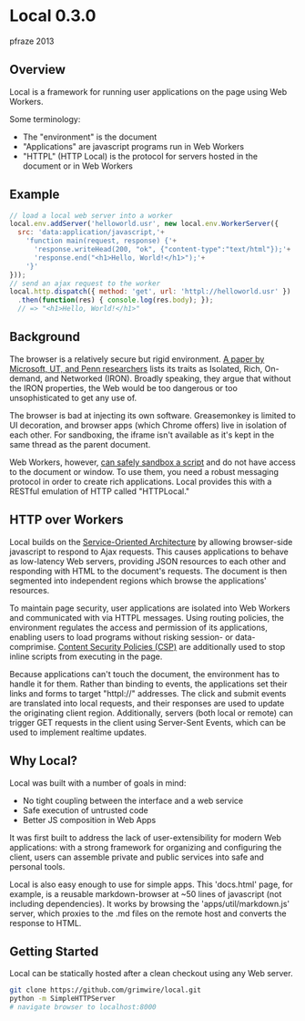 Local 0.3.0
===========

pfraze 2013


## Overview

Local is a framework for running user applications on the page using Web Workers.

Some terminology:

 - The "environment" is the document
 - "Applications" are javascript programs run in Web Workers
 - "HTTPL" (HTTP Local) is the protocol for servers hosted in the document or in Web Workers

## Example

```javascript
// load a local web server into a worker
local.env.addServer('helloworld.usr', new local.env.WorkerServer({
  src: 'data:application/javascript,'+
    'function main(request, response) {'+
      'response.writeHead(200, "ok", {"content-type":"text/html"});'+
      'response.end("<h1>Hello, World!</h1>");'+
    '}'
}));
// send an ajax request to the worker
local.http.dispatch({ method: 'get', url: 'httpl://helloworld.usr' })
  .then(function(res) { console.log(res.body); });
  // => "<h1>Hello, World!</h1>"
```


## Background

The browser is a relatively secure but rigid environment. <a href="http://www.cs.utexas.edu/~mwalfish/papers/zoog-hotnets11.pdf" target="_top">A paper by Microsoft, UT, and Penn researchers</a> lists its traits as Isolated, Rich, On-demand, and Networked (IRON). Broadly speaking, they argue that without the IRON properties, the Web would be too dangerous or too unsophisticated to get any use of.

The browser is bad at injecting its own software. Greasemonkey is limited to UI decoration, and browser apps (which Chrome offers) live in isolation of each other. For sandboxing, the iframe isn't available as it's kept in the same thread as the parent document.

Web Workers, however, <a href="http://stackoverflow.com/questions/12209657/how-can-i-sandbox-untrusted-user-submitted-javascript-content" target="_top">can safely sandbox a script</a> and do not have access to the document or window. To use them, you need a robust messaging protocol in order to create rich applications. Local provides this with a RESTful emulation of HTTP called "HTTPLocal."


## HTTP over Workers

Local builds on the <a target="_top" href="http://en.wikipedia.org/wiki/Service-oriented_architecture">Service-Oriented Architecture</a> by allowing browser-side javascript to respond to Ajax requests. This causes applications to behave as low-latency Web servers, providing JSON resources to each other and responding with HTML to the document's requests. The document is then segmented into independent regions which browse the applications' resources.

To maintain page security, user applications are isolated into Web Workers and communicated with via HTTPL messages. Using routing policies, the environment regulates the access and permission of its applications, enabling users to load programs without risking session- or data-comprimise. <a target="_top" href="https://developer.mozilla.org/en-US/docs/Security/CSP">Content Security Policies (CSP)</a> are additionally used to stop inline scripts from executing in the page.

Because applications can't touch the document, the environment has to handle it for them. Rather than binding to events, the applications set their links and forms to target "httpl://" addresses. The click and submit events are translated into local requests, and their responses are used to update the originating client region. Additionally, servers (both local or remote) can trigger GET requests in the client using Server-Sent Events, which can be used to implement realtime updates.


## Why Local?

Local was built with a number of goals in mind:

 - No tight coupling between the interface and a web service
 - Safe execution of untrusted code
 - Better JS composition in Web Apps

It was first built to address the lack of user-extensibility for modern Web applications: with a strong framework for organizing and configuring the client, users can assemble private and public services into safe and personal tools.

Local is also easy enough to use for simple apps. This 'docs.html' page, for example, is a reusable markdown-browser at ~50 lines of javascript (not including dependencies). It works by browsing the 'apps/util/markdown.js' server, which proxies to the .md files on the remote host and converts the response to HTML.


## Getting Started

Local can be statically hosted after a clean checkout using any Web server.

```bash
git clone https://github.com/grimwire/local.git
python -m SimpleHTTPServer
# navigate browser to localhost:8000
```